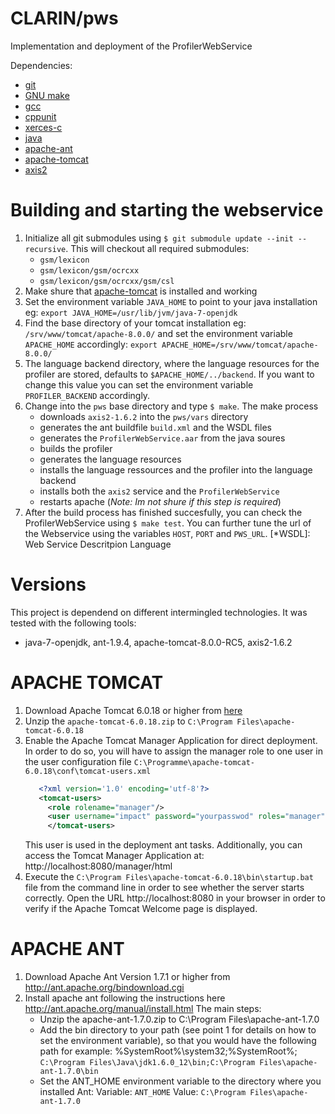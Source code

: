 # CLARIN/pws
Implementation and deployment of the ProfilerWebService

Dependencies:

* [git](http://www.git-scm.com/)
* [GNU make](https://www.gnu.org/software/make/)
* [gcc](https://gcc.gnu.org/)
* [cppunit](http://freedesktop.org/wiki/Software/cppunit/)
* [xerces-c](https://xerces.apache.org/xerces-c/)
* [java](http://java.com)
* [apache-ant](http://ant.apache.org)
* [apache-tomcat](tomcat.apache.org)
* [axis2](http://ws.apache.org/axis2)

# Building and starting the webservice
1. Initialize all git submodules using `$ git submodule update --init --recursive`.
This will checkout all required submodules:
   * `gsm/lexicon`
   * `gsm/lexicon/gsm/ocrcxx`
   * `gsm/lexicon/gsm/ocrcxx/gsm/csl`
2. Make shure that [apache-tomcat](https://tomcat.apache.org/) is installed and working
3. Set the environment variable `JAVA_HOME` to point to your java installation eg:
`export JAVA_HOME=/usr/lib/jvm/java-7-openjdk`
4. Find the base directory of your tomcat installation eg: `/srv/www/tomcat/apache-8.0.0/`
and set the environment variable `APACHE_HOME` accordingly:
`export APACHE_HOME=/srv/www/tomcat/apache-8.0.0/`
5. The language backend directory, where the language resources for the profiler are stored,
defaults to `$APACHE_HOME/../backend`.
If you want to change this value you can set the environment variable `PROFILER_BACKEND` accordingly.
6. Change into the `pws` base directory and type `$ make`.
The make process
   * downloads `axis2-1.6.2` into the `pws/vars` directory
   * generates the ant buildfile `build.xml` and the WSDL files
   * generates the `ProfilerWebService.aar` from the java soures
   * builds the profiler
   * generates the language resources
   * installs the language ressources and the profiler into the language backend
   * installs both the `axis2` service and the `ProfilerWebService`
   * restarts apache (*Note: Im not shure if this step is required*)
7. After the build process has finished succesfully,
you can check the ProfilerWebService using `$ make test`.
You can further tune the url of the Webservice using the variables `HOST`, `PORT` and `PWS_URL`.
[*WSDL]: Web Service Descritpion Language

# Versions
This project is dependend on different intermingled technologies.
It was tested with the following tools:
* java-7-openjdk, ant-1.9.4, apache-tomcat-8.0.0-RC5, axis2-1.6.2

# APACHE TOMCAT
1. Download Apache Tomcat 6.0.18 or higher from [here](http://tomcat.apache.org/download-60.cgi)
2. Unzip the `apache-tomcat-6.0.18.zip` to `C:\Program Files\apache-tomcat-6.0.18`
3. Enable the Apache Tomcat Manager Application for direct deployment.
   In order to do so, you will have to assign the manager role to one
   user in the user configuration file `C:\Programme\apache-tomcat-6.0.18\conf\tomcat-users.xml`
   ```Xml
      <?xml version='1.0' encoding='utf-8'?>
      <tomcat-users>
        <role rolename="manager"/>
        <user username="impact" password="yourpasswod" roles="manager"/>
        </tomcat-users>
   ```
   This user is used in the deployment ant tasks. Additionally, you can
   access the Tomcat Manager Application at: http://localhost:8080/manager/html
4. Execute the `C:\Program Files\apache-tomcat-6.0.18\bin\startup.bat` file
   from the command line in order to see whether the server starts correctly.
   Open the URL http://localhost:8080 in your browser in order to verify
   if the Apache Tomcat Welcome page is displayed.

# APACHE ANT
1. Download Apache Ant Version 1.7.1 or higher from http://ant.apache.org/bindownload.cgi
2. Install apache ant following the instructions here
   http://ant.apache.org/manual/install.html
   The main steps:
   * Unzip the apache-ant-1.7.0.zip to C:\Program Files\apache-ant-1.7.0
   * Add the bin directory to your path (see point 1 for details on how
     to set the environment variable), so that you would have the following
     path for example:
     %SystemRoot%\system32;%SystemRoot%;
     `C:\Program Files\Java\jdk1.6.0_12\bin;C:\Program Files\apache-ant-1.7.0\bin`
   * Set the ANT_HOME environment variable to the directory where you installed Ant:
     Variable: `ANT_HOME` Value: `C:\Program Files\apache-ant-1.7.0`
